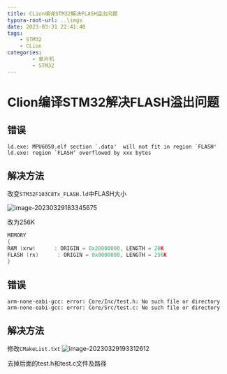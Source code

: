 ```yaml
---
title: CLion编译STM32解决FLASH溢出问题
typora-root-url: ..\imgs
date: 2023-03-31 22:41:40
tags: 
    - STM32
    - CLion
categories: 
        - 单片机
        - STM32
---
```


# Clion编译STM32解决FLASH溢出问题

## 错误

```
ld.exe: MPU6050.elf section `.data'  will not fit in region `FLASH'
ld.exe: region `FLASH‘ overflowed by xxx bytes
```

## 解决方法

改变`STM32F103C8Tx_FLASH.ld`中FLASH大小

![image-20230329183345675](https://ghigher-picture-bed.oss-cn-qingdao.aliyuncs.com/img/b030187d80005917ab1e4d8da4000585.png)

改为256K

```c
MEMORY
{
RAM (xrw)      : ORIGIN = 0x20000000, LENGTH = 20K
FLASH (rx)      : ORIGIN = 0x8000000, LENGTH = 256K
}
```

## 错误

```
arm-none-eabi-gcc: error: Core/Inc/test.h: No such file or directory
arm-none-eabi-gcc: error: Core/Src/test.c: No such file or directory
```

## 解决方法
修改`CMakeList.txt`
![image-20230329193312612](https://ghigher-picture-bed.oss-cn-qingdao.aliyuncs.com/img/125f38b9d5d33ec72338dba6fdefe0ad.png)

去掉后面的test.h和test.c文件及路径
